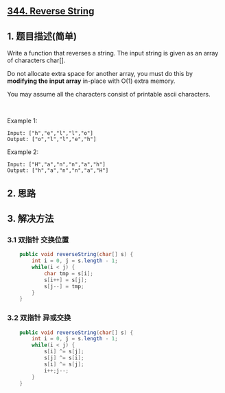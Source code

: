 ## [344. Reverse String](https://leetcode-cn.com/problems/reverse-string/)

## 1. 题目描述(简单)

Write a function that reverses a string. The input string is given as an array of characters char[].

Do not allocate extra space for another array, you must do this by **modifying the input array** in-place with O(1) extra memory.

You may assume all the characters consist of printable ascii characters.

 

Example 1:
```
Input: ["h","e","l","l","o"]
Output: ["o","l","l","e","h"]
```
Example 2:
```
Input: ["H","a","n","n","a","h"]
Output: ["h","a","n","n","a","H"]
```

## 2. 思路

## 3. 解决方法

### 3.1 双指针 交换位置


```java
    public void reverseString(char[] s) {
        int i = 0, j = s.length - 1;
        while(i < j) {
            char tmp = s[i];
            s[i++] = s[j];
            s[j--] = tmp;
        }
    }
```



### 3.2 双指针 异或交换


```java
    public void reverseString(char[] s) {
        int i = 0, j = s.length - 1;
        while(i < j) {
            s[i] ^= s[j];
            s[j] ^= s[i];
            s[i] ^= s[j];
            i++;j--;
        }
    }
```






